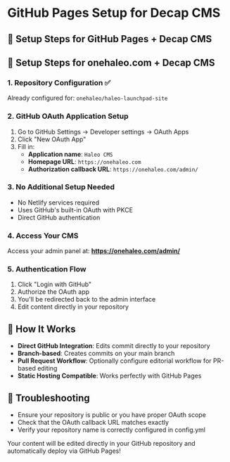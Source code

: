 # GitHub Pages Setup for Decap CMS

## 🚀 Setup Steps for GitHub Pages + Decap CMS

## 🚀 Setup Steps for onehaleo.com + Decap CMS

### 1. Repository Configuration ✅
Already configured for: `onehaleo/haleo-launchpad-site`

### 2. GitHub OAuth Application Setup
1. Go to GitHub Settings → Developer settings → OAuth Apps
2. Click "New OAuth App"
3. Fill in:
   - **Application name**: `Haleo CMS`
   - **Homepage URL**: `https://onehaleo.com`
   - **Authorization callback URL**: `https://onehaleo.com/admin/`

### 3. No Additional Setup Needed
- No Netlify services required
- Uses GitHub's built-in OAuth with PKCE
- Direct GitHub authentication

### 4. Access Your CMS
Access your admin panel at:
**https://onehaleo.com/admin/**

### 5. Authentication Flow
1. Click "Login with GitHub" 
2. Authorize the OAuth app
3. You'll be redirected back to the admin interface
4. Edit content directly in your repository

## 📝 How It Works
- **Direct GitHub Integration**: Edits commit directly to your repository
- **Branch-based**: Creates commits on your main branch
- **Pull Request Workflow**: Optionally configure editorial workflow for PR-based editing
- **Static Hosting Compatible**: Works perfectly with GitHub Pages

## 🔧 Troubleshooting
- Ensure your repository is public or you have proper OAuth scope
- Check that the OAuth callback URL matches exactly
- Verify your repository name is correctly configured in config.yml

Your content will be edited directly in your GitHub repository and automatically deploy via GitHub Pages!